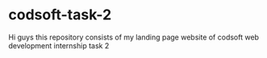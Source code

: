 # codsoft-task-2
Hi guys this repository consists of my landing page website of codsoft web development internship task 2
